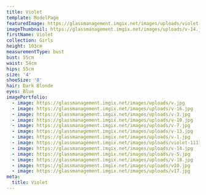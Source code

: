 ```yaml
---
title: Violet
template: ModelPage
featuredImage: https://glassmanagement.imgix.net/images/uploads/violet-banner.jpg
imageThumbnail: https://glassmanagement.imgix.net/images/uploads/v-14.jpg
firstName: Violet
collection: Girls
height: 103cm
measurementType: bust
bust: 55cm
waist: 54cm
hips: 55cm
size: '4'
shoeSize: '8'
hair: Dark Blonde
eyes: Blue
imagePortfolio:
  - image: https://glassmanagement.imgix.net/images/uploads/v.jpg
  - image: https://glassmanagement.imgix.net/images/uploads/v-16.jpg
  - image: https://glassmanagement.imgix.net/images/uploads/v-3.jpg
  - image: https://glassmanagement.imgix.net/images/uploads/v-10.jpg
  - image: https://glassmanagement.imgix.net/images/uploads/v-7.jpg
  - image: https://glassmanagement.imgix.net/images/uploads/v-13.jpg
  - image: https://glassmanagement.imgix.net/images/uploads/v-1.jpg
  - image: https://glassmanagement.imgix.net/images/uploads/violet-1111.jpg
  - image: https://glassmanagement.imgix.net/images/uploads/v-14.jpg
  - image: https://glassmanagement.imgix.net/images/uploads/v-5.jpg
  - image: https://glassmanagement.imgix.net/images/uploads/v-18.jpg
  - image: https://glassmanagement.imgix.net/images/uploads/v10.jpg
  - image: https://glassmanagement.imgix.net/images/uploads/v17.jpg
meta:
  title: Violet
---
```


